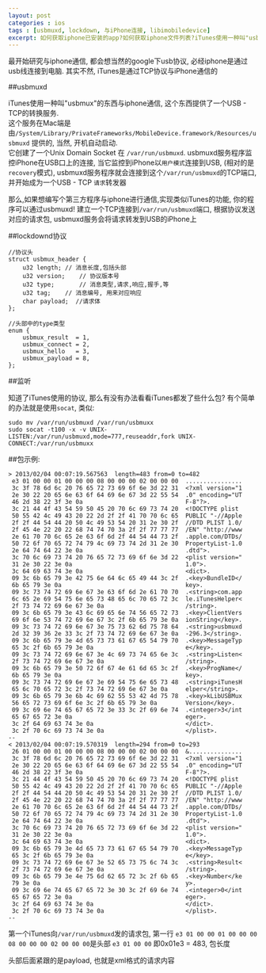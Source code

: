 ```yaml
---
layout: post
categories : ios
tags : [usbmuxd, lockdown, 与iPhone连接, libimobiledevice]
excerpt: 如何获取iphone已安装的app?如何获取iphone文件列表?iTunes使用一种叫"usbmux"的东西与iphone通信, 这个东西提供了一个USB - TCP的转换服务.usbmuxd可以实现一切...
---
```



最开始研究与iphone通信, 都会想当然的google下usb协议, 必经iphone是通过usb线连接到电脑. 其实不然, iTunes是通过TCP协议与iPhone通信的

##usbmuxd

iTunes使用一种叫"usbmux"的东西与iphone通信, 这个东西提供了一个USB - TCP的转换服务.   
这个服务在Mac端是由`/System/Library/PrivateFrameworks/MobileDevice.framework/Resources/usbmuxd` 提供的, 当然, 开机自动启动.    
它创建了一个Unix Domain Socket 在 `/var/run/usbmuxd`. usbmuxd服务程序监控iPhone在USB口上的连接, 当它监控到iPhone以`用户模式`连接到USB,
(相对的是`recovery`模式), usbmuxd服务程序就会连接到这个`/var/run/usbmuxd`的TCP端口, 并开始成为一个USB - TCP `请求`转发器   

那么,如果想编写个第三方程序与iphone进行通信,实现类似iTunes的功能, 你的程序可以通过usbmuxd! 建立一个TCP连接到`/var/run/usbmuxd`端口,
根据协议发送对应的请求包, usbmuxd服务会将请求转发到USB的iPhone上

##lockdownd协议

    //协议头
    struct usbmux_header {
    	u32 length;	// 消息长度,包括头部
    	u32 version;	// 协议版本号
    	u32 type;       // 消息类型,请求,响应,握手,等
    	u32 tag;	// 消息编号, 用来对应响应
    	char payload;  //请求体
    };
    
    //头部中的type类型
    enum {
    	usbmux_result  = 1,
    	usbmux_connect = 2,
    	usbmux_hello   = 3,
    	usbmux_payload = 8,
    };

##监听

知道了iTunes使用的协议, 那么有没有办法看看iTunes都发了些什么包? 有个简单的办法就是使用`socat`, 类似:

    sudo mv /var/run/usbmuxd /var/run/usbmuxx
    sudo socat -t100 -x -v UNIX-LISTEN:/var/run/usbmuxd,mode=777,reuseaddr,fork UNIX-CONNECT:/var/run/usbmuxx


##包示例:

    > 2013/02/04 00:07:19.567563  length=483 from=0 to=482
     e3 01 00 00 01 00 00 00 08 00 00 00 02 00 00 00  ................
     3c 3f 78 6d 6c 20 76 65 72 73 69 6f 6e 3d 22 31  <?xml version="1
     2e 30 22 20 65 6e 63 6f 64 69 6e 67 3d 22 55 54  .0" encoding="UT
     46 2d 38 22 3f 3e 0a                             F-8"?>.
     3c 21 44 4f 43 54 59 50 45 20 70 6c 69 73 74 20  <!DOCTYPE plist
     50 55 42 4c 49 43 20 22 2d 2f 2f 41 70 70 6c 65  PUBLIC "-//Apple
     2f 2f 44 54 44 20 50 4c 49 53 54 20 31 2e 30 2f  //DTD PLIST 1.0/
     2f 45 4e 22 20 22 68 74 74 70 3a 2f 2f 77 77 77  /EN" "http://www
     2e 61 70 70 6c 65 2e 63 6f 6d 2f 44 54 44 73 2f  .apple.com/DTDs/
     50 72 6f 70 65 72 74 79 4c 69 73 74 2d 31 2e 30  PropertyList-1.0
     2e 64 74 64 22 3e 0a                             .dtd">.
     3c 70 6c 69 73 74 20 76 65 72 73 69 6f 6e 3d 22  <plist version="
     31 2e 30 22 3e 0a                                1.0">.
     3c 64 69 63 74 3e 0a                             <dict>.
     09 3c 6b 65 79 3e 42 75 6e 64 6c 65 49 44 3c 2f  .<key>BundleID</
     6b 65 79 3e 0a                                   key>.
     09 3c 73 74 72 69 6e 67 3e 63 6f 6d 2e 61 70 70  .<string>com.app
     6c 65 2e 69 54 75 6e 65 73 48 65 6c 70 65 72 3c  le.iTunesHelper<
     2f 73 74 72 69 6e 67 3e 0a                       /string>.
     09 3c 6b 65 79 3e 43 6c 69 65 6e 74 56 65 72 73  .<key>ClientVers
     69 6f 6e 53 74 72 69 6e 67 3c 2f 6b 65 79 3e 0a  ionString</key>.
     09 3c 73 74 72 69 6e 67 3e 75 73 62 6d 75 78 64  .<string>usbmuxd
     2d 32 39 36 2e 33 3c 2f 73 74 72 69 6e 67 3e 0a  -296.3</string>.
     09 3c 6b 65 79 3e 4d 65 73 73 61 67 65 54 79 70  .<key>MessageTyp
     65 3c 2f 6b 65 79 3e 0a                          e</key>.
     09 3c 73 74 72 69 6e 67 3e 4c 69 73 74 65 6e 3c  .<string>Listen<
     2f 73 74 72 69 6e 67 3e 0a                       /string>.
     09 3c 6b 65 79 3e 50 72 6f 67 4e 61 6d 65 3c 2f  .<key>ProgName</
     6b 65 79 3e 0a                                   key>.
     09 3c 73 74 72 69 6e 67 3e 69 54 75 6e 65 73 48  .<string>iTunesH
     65 6c 70 65 72 3c 2f 73 74 72 69 6e 67 3e 0a     elper</string>.
     09 3c 6b 65 79 3e 6b 4c 69 62 55 53 42 4d 75 78  .<key>kLibUSBMux
     56 65 72 73 69 6f 6e 3c 2f 6b 65 79 3e 0a        Version</key>.
     09 3c 69 6e 74 65 67 65 72 3e 33 3c 2f 69 6e 74  .<integer>3</int
     65 67 65 72 3e 0a                                eger>.
     3c 2f 64 69 63 74 3e 0a                          </dict>.
     3c 2f 70 6c 69 73 74 3e 0a                       </plist>.
    --
    < 2013/02/04 00:07:19.570319  length=294 from=0 to=293
     26 01 00 00 01 00 00 00 08 00 00 00 02 00 00 00  &...............
     3c 3f 78 6d 6c 20 76 65 72 73 69 6f 6e 3d 22 31  <?xml version="1
     2e 30 22 20 65 6e 63 6f 64 69 6e 67 3d 22 55 54  .0" encoding="UT
     46 2d 38 22 3f 3e 0a                             F-8"?>.
     3c 21 44 4f 43 54 59 50 45 20 70 6c 69 73 74 20  <!DOCTYPE plist
     50 55 42 4c 49 43 20 22 2d 2f 2f 41 70 70 6c 65  PUBLIC "-//Apple
     2f 2f 44 54 44 20 50 4c 49 53 54 20 31 2e 30 2f  //DTD PLIST 1.0/
     2f 45 4e 22 20 22 68 74 74 70 3a 2f 2f 77 77 77  /EN" "http://www
     2e 61 70 70 6c 65 2e 63 6f 6d 2f 44 54 44 73 2f  .apple.com/DTDs/
     50 72 6f 70 65 72 74 79 4c 69 73 74 2d 31 2e 30  PropertyList-1.0
     2e 64 74 64 22 3e 0a                             .dtd">.
     3c 70 6c 69 73 74 20 76 65 72 73 69 6f 6e 3d 22  <plist version="
     31 2e 30 22 3e 0a                                1.0">.
     3c 64 69 63 74 3e 0a                             <dict>.
     09 3c 6b 65 79 3e 4d 65 73 73 61 67 65 54 79 70  .<key>MessageTyp
     65 3c 2f 6b 65 79 3e 0a                          e</key>.
     09 3c 73 74 72 69 6e 67 3e 52 65 73 75 6c 74 3c  .<string>Result<
     2f 73 74 72 69 6e 67 3e 0a                       /string>.
     09 3c 6b 65 79 3e 4e 75 6d 62 65 72 3c 2f 6b 65  .<key>Number</ke
     79 3e 0a                                         y>.
     09 3c 69 6e 74 65 67 65 72 3e 30 3c 2f 69 6e 74  .<integer>0</int
     65 67 65 72 3e 0a                                eger>.
     3c 2f 64 69 63 74 3e 0a                          </dict>.
     3c 2f 70 6c 69 73 74 3e 0a                       </plist>.
    --

第一个iTunes向`/var/run/usbmuxd`发的请求包, 第一行 `e3 01 00 00 01 00 00 00 08 00 00 00 02 00 00 00`是头部
`e3 01 00 00` 即0x01e3 = 483, 包长度   

头部后面紧跟的是payload, 也就是xml格式的请求内容
